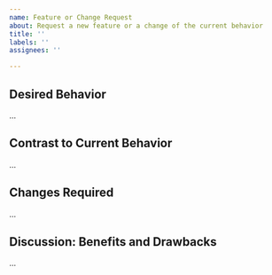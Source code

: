 ```yaml
---
name: Feature or Change Request
about: Request a new feature or a change of the current behavior
title: ''
labels: ''
assignees: ''

---
```


<!--

Before raising an issue here, answer the following questions for yourself, please:

* Did you read through the troubleshooting section? (https://github.com/netbox-community/netbox-docker/wiki/Troubleshooting)
* Have you had a look at the rest of the wiki? (https://github.com/netbox-community/netbox-docker/wiki)
* Have you read the release notes recently (https://github.com/netbox-community/netbox-docker/releases)
* Are you confident that your feature/change request is related to the Docker image or Docker Compose file this project provides?
  (Otherwise ask on the Netbox mailing list, please: https://groups.google.com/d/forum/netbox-discuss)
* Have you looked through the issues already resolved?

Please try this means to get help before opening an issue here:

* On the networktocode Slack in the #netbox-docker channel: http://slack.networktocode.com/
* On the networktocode Slack in the #netbox channel: http://slack.networktocode.com/
* On the Netbox mailing list: https://groups.google.com/d/forum/netbox-discuss

-->

## Desired Behavior

<!-- please describe the behavior you desire -->
...

## Contrast to Current Behavior

<!-- please describe how the desired behavior is different to the current behavior -->
...

## Changes Required

<!-- if you can, please elaborate what changes would exactly be required -->
...

## Discussion: Benefits and Drawbacks

<!--
Please make your case here:
- Why do you think this project and the community will benefit from your suggestion?
- What are the drawbacks of this change? Is it backwards-compatible?
- Anything else that you think is relevant to the discussion of this feature/change request.
-->
...
